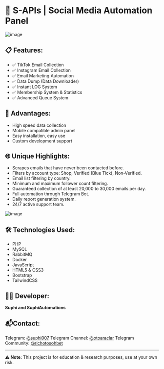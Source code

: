 
# 🚀 S-APIs | Social Media Automation Panel

![image](https://github.com/user-attachments/assets/cb9e1636-6a25-4b1d-9cf0-8daba2605b02)



## 📋 Features:

* ✅ TikTok Email Collection
* ✅ Instagram Email Collection
* ✅ Email Marketing Automation
* ✅ Data Dump (Data Downloader)
* ✅ Instant LOG System
* ✅ Membership System & Statistics
* ✅ Advanced Queue System

## 🎯 Advantages:

* High speed data collection
* Mobile compatible admin panel
* Easy installation, easy use
* Custom development support

## 🌐 Unique Highlights:

* Scrapes emails that have never been contacted before.
* Filters by account type: Shop, Verified (Blue Tick), Non-Verified.
* Email list filtering by country.
* Minimum and maximum follower count filtering.
* Guaranteed collection of at least 20,000 to 30,000 emails per day.
* Full automation through Telegram Bot.
* Daily report generation system.
* 24/7 active support team.

![image](https://github.com/user-attachments/assets/a7510362-ff7b-470c-8936-e4f8271dce4a)


## 🛠️ Technologies Used:

* PHP
* MySQL
* RabbitMQ
* Docker
* JavaScript
* HTML5 & CSS3
* Bootstrap
* TailwindCSS

## 👨‍💻 Developer:

**Suphi and SuphiAutomations**

## 📬Contact:

Telegram: [@suphi007](https://t.me/suphi007)
Telegram Channel: [@otoaraclar](https://t.me/otoaraclar)
Telegram Community: [@richotosohbet](https://t.me/richotosohbet)

---

**⚠️ Note:** This project is for education & research purposes, use at your own risk.

